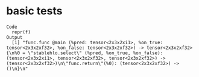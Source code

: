 # basic tests

    Code
      repr(f)
    Output
      [1] "func.func @main (%pred: tensor<2x3x2xi1>, %on_true: tensor<2x3x2xf32>, %on_false: tensor<2x3x2xf32>) -> tensor<2x3x2xf32> {\n%0 = \"stablehlo.select\" (%pred, %on_true, %on_false): (tensor<2x3x2xi1>, tensor<2x3x2xf32>, tensor<2x3x2xf32>) -> (tensor<2x3x2xf32>)\n\"func.return\"(%0): (tensor<2x3x2xf32>) -> ()\n}\n"

